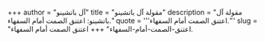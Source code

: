 +++
author = "آل باتشينو"
title = "مقولة آل باتشينو"
description = "مقولة آل باتشينو: اعتنق الصمت أمام السفهاء."
quote = '''اعتنق الصمت أمام السفهاء.''' 
slug = "اعتنق-الصمت-أمام-السفهاء"
+++
اعتنق الصمت أمام السفهاء.
